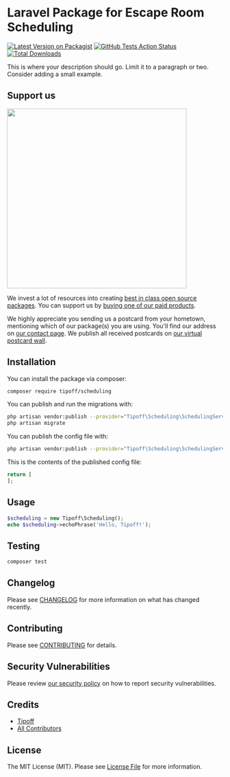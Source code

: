 # Laravel Package for Escape Room Scheduling

[![Latest Version on Packagist](https://img.shields.io/packagist/v/tipoff/scheduling.svg?style=flat-square)](https://packagist.org/packages/tipoff/scheduling)
[![GitHub Tests Action Status](https://img.shields.io/github/workflow/status/tipoff/scheduling/run-tests?label=tests)](https://github.com/tipoff/scheduling/actions?query=workflow%3ATests+branch%3Amaster)
[![Total Downloads](https://img.shields.io/packagist/dt/tipoff/scheduling.svg?style=flat-square)](https://packagist.org/packages/tipoff/scheduling)


This is where your description should go. Limit it to a paragraph or two. Consider adding a small example.

## Support us

[<img src="https://github-ads.s3.eu-central-1.amazonaws.com/package-scheduling-laravel.jpg?t=1" width="419px" />](https://spatie.be/github-ad-click/package-scheduling-laravel)

We invest a lot of resources into creating [best in class open source packages](https://spatie.be/open-source). You can support us by [buying one of our paid products](https://spatie.be/open-source/support-us).

We highly appreciate you sending us a postcard from your hometown, mentioning which of our package(s) you are using. You'll find our address on [our contact page](https://spatie.be/about-us). We publish all received postcards on [our virtual postcard wall](https://spatie.be/open-source/postcards).

## Installation

You can install the package via composer:

```bash
composer require tipoff/scheduling
```

You can publish and run the migrations with:

```bash
php artisan vendor:publish --provider="Tipoff\Scheduling\SchedulingServiceProvider" --tag="scheduling-migrations"
php artisan migrate
```

You can publish the config file with:
```bash
php artisan vendor:publish --provider="Tipoff\Scheduling\SchedulingServiceProvider" --tag="scheduling-config"
```

This is the contents of the published config file:

```php
return [
];
```

## Usage

```php
$scheduling = new Tipoff\Scheduling();
echo $scheduling->echoPhrase('Hello, Tipoff!');
```

## Testing

```bash
composer test
```

## Changelog

Please see [CHANGELOG](CHANGELOG.md) for more information on what has changed recently.

## Contributing

Please see [CONTRIBUTING](.github/CONTRIBUTING.md) for details.

## Security Vulnerabilities

Please review [our security policy](../../security/policy) on how to report security vulnerabilities.

## Credits

- [Tipoff](https://github.com/tipoff)
- [All Contributors](../../contributors)

## License

The MIT License (MIT). Please see [License File](LICENSE.md) for more information.
